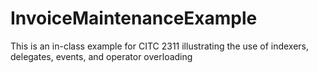 # InvoiceMaintenanceExample
This is an in-class example for CITC 2311 illustrating the use of indexers, delegates, events, and operator overloading
